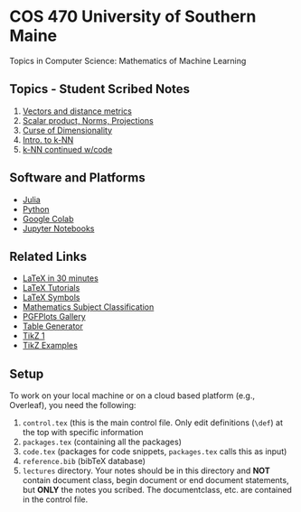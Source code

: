 # COS 470 University of Southern Maine
Topics in Computer Science: Mathematics of Machine Learning


## Topics - Student Scribed Notes
1. [Vectors and distance metrics](https://github.com/jamesquinlan/cos-470-usm/blob/main/lectures/1.tex)
2. [Scalar product, Norms, Projections](https://github.com/jamesquinlan/cos-470-usm/blob/main/lectures/2.tex)
3. [Curse of Dimensionality](https://github.com/jamesquinlan/cos-470-usm/blob/main/lectures/3.tex)
4. [Intro. to k-NN](https://github.com/jamesquinlan/cos-470-usm/blob/main/lectures/4.tex)
5. [k-NN continued w/code](https://github.com/jamesquinlan/cos-470-usm/blob/main/lectures/5.tex)

## Software and Platforms

* [Julia](https://julialang.org)
* [Python](https://www.python.org)
* [Google Colab](https://colab.research.google.com)
* [Jupyter Notebooks](https://jupyter.org)


## Related Links

* [LaTeX in 30 minutes](https://www.overleaf.com/learn/latex/Learn_LaTeX_in_30_minutes)
* [LaTeX Tutorials](https://www.overleaf.com/learn/latex/Tutorials)
* [LaTeX Symbols](https://www.cmor-faculty.rice.edu/~heinken/latex/symbols.pdf)
* [Mathematics Subject Classification](https://mathscinet.ams.org/mathscinet/msc/msc2020.html)
* [PGFPlots Gallery](https://pgfplots.sourceforge.net/gallery.html)
* [Table Generator](https://www.tablesgenerator.com)
* [TikZ 1](https://www.overleaf.com/learn/latex/TikZ_package)
* [TikZ Examples](https://texample.net)


## Setup

To work on your local machine or on a cloud based platform (e.g., Overleaf), you need the following:

1. `control.tex`  (this is the main control file.  Only edit definitions (`\def`) at the top with specific information
2. `packages.tex` (containing all the packages)
3. `code.tex`  (packages for code snippets, `packages.tex` calls this as input) 
4. `reference.bib` (bibTeX database)
5. `lectures` directory.  Your notes should be in this directory and **NOT** contain document class, begin document or end document statements, but **ONLY** the notes you scribed.  The documentclass, etc. are contained in the control file.
